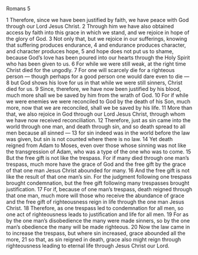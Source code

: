 Romans 5

1	Therefore, since we have been justified by faith, we have peace with God through our Lord Jesus Christ.
2	Through him we have also obtained access by faith into this grace in which we stand, and we rejoice in hope of the glory of God.
3	Not only that, but we rejoice in our sufferings, knowing that suffering produces endurance,
4	and endurance produces character, and character produces hope,
5	and hope does not put us to shame, because God’s love has been poured into our hearts through the Holy Spirit who has been given to us.
6	For while we were still weak, at the right time Christ died for the ungodly.
7	For one will scarcely die for a righteous person — though perhaps for a good person one would dare even to die —
8	but God shows his love for us in that while we were still sinners, Christ died for us.
9	Since, therefore, we have now been justified by his blood, much more shall we be saved by him from the wrath of God.
10	For if while we were enemies we were reconciled to God by the death of his Son, much more, now that we are reconciled, shall we be saved by his life.
11	More than that, we also rejoice in God through our Lord Jesus Christ, through whom we have now received reconciliation.
12	Therefore, just as sin came into the world through one man, and death through sin, and so death spread to all men because all sinned —
13	for sin indeed was in the world before the law was given, but sin is not counted where there is no law.
14	Yet death reigned from Adam to Moses, even over those whose sinning was not like the transgression of Adam, who was a type of the one who was to come.
15	But the free gift is not like the trespass. For if many died through one man’s trespass, much more have the grace of God and the free gift by the grace of that one man Jesus Christ abounded for many.
16	And the free gift is not like the result of that one man’s sin. For the judgment following one trespass brought condemnation, but the free gift following many trespasses brought justification.
17	For if, because of one man’s trespass, death reigned through that one man, much more will those who receive the abundance of grace and the free gift of righteousness reign in life through the one man Jesus Christ.
18	Therefore, as one trespass led to condemnation for all men, so one act of righteousness leads to justification and life for all men.
19	For as by the one man’s disobedience the many were made sinners, so by the one man’s obedience the many will be made righteous.
20	Now the law came in to increase the trespass, but where sin increased, grace abounded all the more,
21	so that, as sin reigned in death, grace also might reign through righteousness leading to eternal life through Jesus Christ our Lord.

